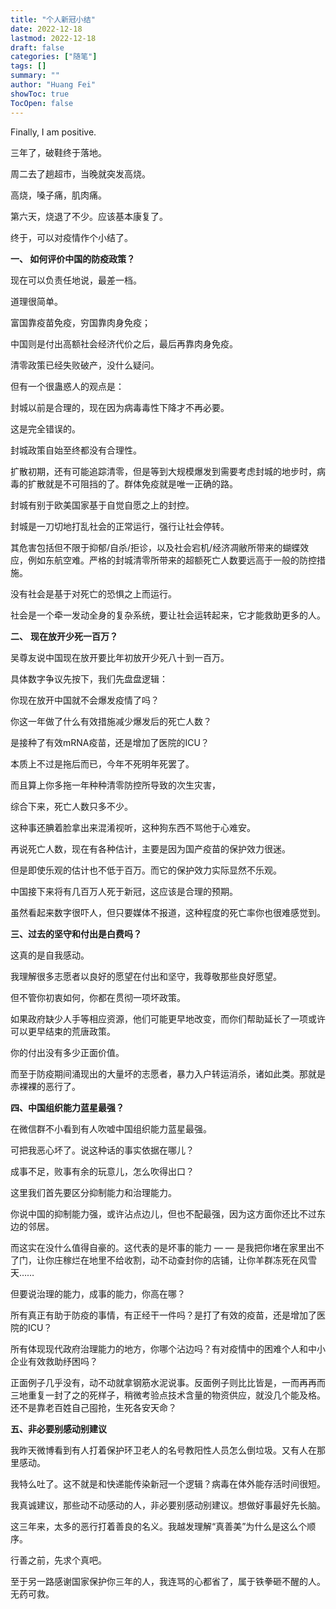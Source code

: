 ```yaml
---
title: "个人新冠小结"
date: 2022-12-18
lastmod: 2022-12-18
draft: false
categories: ["随笔"]
tags: []
summary: ""
author: "Huang Fei"
showToc: true
TocOpen: false
---
```


Finally, I am positive.

三年了，破鞋终于落地。

周二去了趟超市，当晚就突发高烧。

高烧，嗓子痛，肌肉痛。

第六天，烧退了不少。应该基本康复了。

终于，可以对疫情作个小结了。

**一、 如何评价中国的防疫政策？**

现在可以负责任地说，最差一档。

道理很简单。

富国靠疫苗免疫，穷国靠肉身免疫；

中国则是付出高额社会经济代价之后，最后再靠肉身免疫。

清零政策已经失败破产，没什么疑问。

但有一个很蛊惑人的观点是：

封城以前是合理的，现在因为病毒毒性下降才不再必要。

这是完全错误的。

封城政策自始至终都没有合理性。

扩散初期，还有可能追踪清零，但是等到大规模爆发到需要考虑封城的地步时，病毒的扩散就是不可阻挡的了。群体免疫就是唯一正确的路。

封城有别于欧美国家基于自觉自愿之上的封控。

封城是一刀切地打乱社会的正常运行，强行让社会停转。

其危害包括但不限于抑郁/自杀/拒诊，以及社会宕机/经济凋敝所带来的蝴蝶效应，例如东航空难。严格的封城清零所带来的超额死亡人数要远高于一般的防控措施。

没有社会是基于对死亡的恐惧之上而运行。

社会是一个牵一发动全身的复杂系统，要让社会运转起来，它才能救助更多的人。

**二、** **现在放开少死一百万？**

吴尊友说中国现在放开要比年初放开少死八十到一百万。

具体数字争议先按下，我们先盘盘逻辑：

你现在放开中国就不会爆发疫情了吗？

你这一年做了什么有效措施减少爆发后的死亡人数？

是接种了有效mRNA疫苗，还是增加了医院的ICU？

本质上不过是拖后而已，今年不死明年死罢了。

而且算上你多拖一年种种清零防控所导致的次生灾害，

综合下来，死亡人数只多不少。

这种事还腆着脸拿出来混淆视听，这种狗东西不骂他于心难安。

再说死亡人数，现在有各种估计，主要是因为国产疫苗的保护效力很迷。

但是即使乐观的估计也不低于百万。而它的保护效力实际显然不乐观。

中国接下来将有几百万人死于新冠，这应该是合理的预期。

虽然看起来数字很吓人，但只要媒体不报道，这种程度的死亡率你也很难感觉到。

**三、过去的坚守和付出是白费吗？**

这真的是自我感动。

我理解很多志愿者以良好的愿望在付出和坚守，我尊敬那些良好愿望。

但不管你初衷如何，你都在贯彻一项坏政策。

如果政府缺少人手等相应资源，他们可能更早地改变，而你们帮助延长了一项或许可以更早结束的荒唐政策。

你的付出没有多少正面价值。

而至于防疫期间涌现出的大量坏的志愿者，暴力入户转运消杀，诸如此类。那就是赤裸裸的恶行了。

**四、中国组织能力蓝星最强？**

在微信群不小看到有人吹嘘中国组织能力蓝星最强。

可把我恶心坏了。说这种话的事实依据在哪儿？

成事不足，败事有余的玩意儿，怎么吹得出口？

这里我们首先要区分抑制能力和治理能力。

你说中国的抑制能力强，或许沾点边儿，但也不配最强，因为这方面你还比不过东边的邻居。

而这实在没什么值得自豪的。这代表的是坏事的能力 — — 是我把你堵在家里出不了门，让你庄稼烂在地里不给收割，动不动查封你的店铺，让你羊群冻死在风雪天……

但要说治理的能力，成事的能力，你高在哪？

所有真正有助于防疫的事情，有正经干一件吗？是打了有效的疫苗，还是增加了医院的ICU？

所有体现现代政府治理能力的地方，你哪个沾边吗？有对疫情中的困难个人和中小企业有效救助纾困吗？

正面例子几乎没有，动不动就拿钢筋水泥说事。反面例子则比比皆是，一而再再而三地重复一封了之的死样子，稍微考验点技术含量的物资供应，就没几个能及格。还不是靠老百姓自己囤抢，生死各安天命？

**五、非必要别感动别建议**

我昨天微博看到有人打着保护环卫老人的名号教阳性人员怎么倒垃圾。又有人在那里感动。

我特么吐了。这不就是和快递能传染新冠一个逻辑？病毒在体外能存活时间很短。

我真诚建议，那些动不动感动的人，非必要别感动别建议。想做好事最好先长脑。

这三年来，太多的恶行打着善良的名义。我越发理解“真善美”为什么是这么个顺序。

行善之前，先求个真吧。

至于另一路感谢国家保护你三年的人，我连骂的心都省了，属于铁拳砸不醒的人。无药可救。